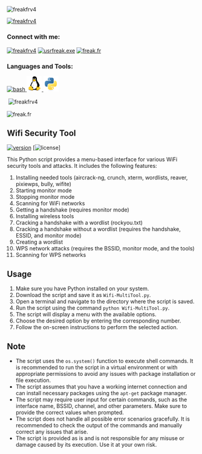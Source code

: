 
<p align="left"> <img src="https://komarev.com/ghpvc/?username=freakfrv4&label=Profile%20views&color=0e75b6&style=flat" alt="freakfrv4" /> </p>

<p align="left"> <a href="https://twitter.com/freakfrv4" target="blank"><img src="https://img.shields.io/twitter/follow/Freak.fr?logo=twitter&style=for-the-badge" alt="freakfrv4" /></a> </p>

<h3 align="left">Connect with me:</h3>
<p align="left">
<a href="https://twitter.com/freakfrv4" target="blank"><img align="center" src="https://raw.githubusercontent.com/rahuldkjain/github-profile-readme-generator/master/src/images/icons/Social/twitter.svg" alt="freakfrv4" height="30" width="40" /></a>
<a href="https://instagram.com/usrfreak.exe" target="blank"><img align="center" src="https://raw.githubusercontent.com/rahuldkjain/github-profile-readme-generator/master/src/images/icons/Social/instagram.svg" alt="usrfreak.exe" height="30" width="40" /></a>
<a href="https://discord.gg/freak.fr" target="blank"><img align="center" src="https://raw.githubusercontent.com/rahuldkjain/github-profile-readme-generator/master/src/images/icons/Social/discord.svg" alt="freak.fr" height="30" width="40" /></a>
</p>

<h3 align="left">Languages and Tools:</h3>
<p align="left"> <a href="https://www.gnu.org/software/bash/" target="_blank" rel="noreferrer"> <img src="https://www.vectorlogo.zone/logos/gnu_bash/gnu_bash-icon.svg" alt="bash" width="40" height="40"/> </a> <a href="https://www.linux.org/" target="_blank" rel="noreferrer"> <img src="https://raw.githubusercontent.com/devicons/devicon/master/icons/linux/linux-original.svg" alt="linux" width="40" height="40"/> </a> <a href="https://www.python.org" target="_blank" rel="noreferrer"> <img src="https://raw.githubusercontent.com/devicons/devicon/master/icons/python/python-original.svg" alt="python" width="40" height="40"/> </a> </p>

<p>&nbsp;<img align="center" src="https://github-readme-stats.vercel.app/api?username=freakfrv4&show_icons=true&locale=en" alt="freakfrv4" /></p>
<p><img align="center" src="https://github-readme-streak-stats.herokuapp.com/?user=freakfrv4&" alt="freak.fr" /></p>

## Wifi Security Tool

[![version](https://img.shields.io/badge/version-1.0-darkred)](https://github.com/your-username/your-repo/releases/tag/v1.0.0)
[![license](https://img.shields.io/badge/license-Titan-darkred)]

This Python script provides a menu-based interface for various WiFi security tools and attacks. It includes the following features:

1. Installing needed tools (aircrack-ng, crunch, xterm, wordlists, reaver, pixiewps, bully, wifite)
2. Starting monitor mode
3. Stopping monitor mode
4. Scanning for WiFi networks
5. Getting a handshake (requires monitor mode)
6. Installing wireless tools
7. Cracking a handshake with a wordlist (rockyou.txt)
8. Cracking a handshake without a wordlist (requires the handshake, ESSID, and monitor mode)
9. Creating a wordlist
10. WPS network attacks (requires the BSSID, monitor mode, and the tools)
11. Scanning for WPS networks

## Usage

1. Make sure you have Python installed on your system.
2. Download the script and save it as `Wifi-MultiTool.py`.
3. Open a terminal and navigate to the directory where the script is saved.
4. Run the script using the command `python Wifi-MultiTool.py`.
5. The script will display a menu with the available options.
6. Choose the desired option by entering the corresponding number.
7. Follow the on-screen instructions to perform the selected action.

## Note

- The script uses the `os.system()` function to execute shell commands. It is recommended to run the script in a virtual environment or with appropriate permissions to avoid any issues with package installation or file execution.
- The script assumes that you have a working internet connection and can install necessary packages using the `apt-get` package manager.
- The script may require user input for certain commands, such as the interface name, BSSID, channel, and other parameters. Make sure to provide the correct values when prompted.
- The script does not handle all possible error scenarios gracefully. It is recommended to check the output of the commands and manually correct any issues that arise.
- The script is provided as is and is not responsible for any misuse or damage caused by its execution. Use it at your own risk.
